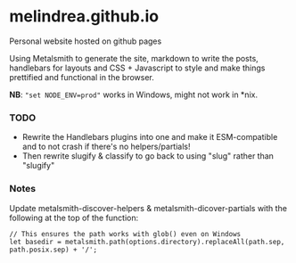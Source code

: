 # melindrea.github.io
Personal website hosted on github pages

Using Metalsmith to generate the site, markdown to write the posts, handlebars for layouts and CSS + Javascript to style and make things prettified and functional in the browser.

**NB**: `"set NODE_ENV=prod"` works in Windows, might not work in *nix.

### TODO
- Rewrite the Handlebars plugins into one and make it ESM-compatible and to not crash if there's no helpers/partials!
- Then rewrite slugify & classify to go back to using "slug" rather than "slugify"

### Notes
Update metalsmith-discover-helpers & metalsmith-dicover-partials with the following at the top of the function:
```
// This ensures the path works with glob() even on Windows
let basedir = metalsmith.path(options.directory).replaceAll(path.sep, path.posix.sep) + '/';
```